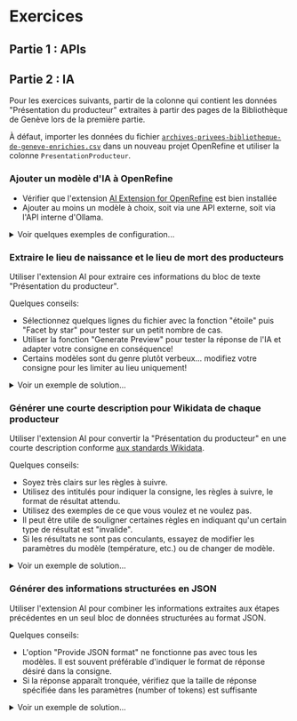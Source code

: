 # Exercices

## Partie 1 : APIs

## Partie 2 : IA

Pour les exercices suivants, partir de la colonne qui contient les données "Présentation du producteur" extraites
à partir des pages de la Bibliothèque de Genève lors de la première partie.

À défaut, importer les données du fichier [`archives-privees-bibliotheque-de-geneve-enrichies.csv`](data/archives-privees-bibliotheque-de-geneve-enrichies.csv)
dans un nouveau projet OpenRefine et utiliser la colonne `PresentationProducteur`.

### Ajouter un modèle d'IA à OpenRefine

* Vérifier que l'extension [AI Extension for OpenRefine](https://github.com/sunilnatraj/llm-extension) est bien installée
* Ajouter au moins un modèle à choix, soit via une API externe, soit via l'API interne d'Ollama.

<details>
  <summary>Voir quelques exemples de configuration...</summary>
  
#### Mistral via l'API d'Infomaniak:
  
  ![Comment configurer l'IA d'Infomaniak dans l'extension OpenRefine](img/settings-infomaniak.png)
  
#### Ollama en local:
  
  ![Comment configurer Ollama dans l'extension OpenRefine](img/settings-ollama-local.png)
  
  Pour voir la liste des modèles disponibles, taper `ollama list` dans un terminal. Pour installer un nouveau modèle, il suffit de le lancer avec p.ex. `ollama run llama3.2`. Cela donne quelque chose comme
  
  ```
  NAME                  ID              SIZE      MODIFIED    
  deepseek-r1:latest    6995872bfe4c    5.2 GB    3 weeks ago    
  deepseek-r1:8b        6995872bfe4c    5.2 GB    3 weeks ago    
  llama3.2:latest       a80c4f17acd5    2.0 GB    3 weeks ago
  ```
  
  Utilisez le nom du modèle tel qu'affiché dans la première colonne dans le menu de configuration.
  
  Noter que le bouton "Test service" ne fonctionne souvent pas!
</details>

### Extraire le lieu de naissance et le lieu de mort des producteurs

Utiliser l'extension AI pour extraire ces informations du bloc de texte "Présentation du producteur".

Quelques conseils:

* Sélectionnez quelques lignes du fichier avec la fonction "étoile" puis "Facet by star" pour tester sur un petit nombre de cas.
* Utiliser la fonction "Generate Preview" pour tester la réponse de l'IA et adapter votre consigne en conséquence!
* Certains modèles sont du genre plutôt verbeux... modifiez votre consigne pour les limiter au lieu uniquement!

<details>
  <summary>Voir un exemple de solution...</summary>
  
  La consigne suivante peut fonctionner avec Llama3.2:
  
  ```
  Donne-moi le lieu de naissance de cette personne ou si c'est une famille, son lieu ou sa région d'origine. Juste le lieu, sans autre information.
  ```
  
</details>

### Générer une courte description pour Wikidata de chaque producteur

Utiliser l'extension AI pour convertir la "Présentation du producteur" en une courte description conforme
[aux standards Wikidata](https://www.wikidata.org/wiki/Help:Description/fr).

Quelques conseils:

* Soyez très clairs sur les règles à suivre.
* Utilisez des intitulés pour indiquer la consigne, les règles à suivre, le format de résultat attendu.
* Utilisez des exemples de ce que vous voulez et ne voulez pas.
* Il peut être utile de souligner certaines règles en indiquant qu'un certain type de résultat est "invalide".
* Si les résultats ne sont pas conculants, essayez de modifier les paramètres du modèle (température, etc.) ou de changer de modèle.

<details>
  <summary>Voir un exemple de solution...</summary>
  
  La consigne suivante peut fonctionner avec Mistral:
  
  ```
  You are writing a very short description in French.

  ### Rules ###

  - length: maximum 6 words
  - first word: lowercase, not an article
  - do not repeat the person’s name
  - mention nationality or origin
  - focus only on what they are known for, what they did and not where they lived or who their parents were
  - ignore any mention of parents

  ### Output format ###
  A single line containing only the description, with no extra punctuation or commentary.

  ### Do not output ###

  Suisse française expatriée philosophe (mixes nationalities and focus on nationality instead of work
  Écrivaine et voyageuse française (starts with a capital letter)

  ### Do output like ###

  aventurière et philosophe suisse
  écrivain irlandais
  homme politique polonais

  The first word MUST NOT contain any capital letter. If you output a capital letter at the start, the answer is INVALID.
  ```
  
</details>

### Générer des informations structurées en JSON

Utiliser l'extension AI pour combiner les informations extraites aux étapes précédentes en un seul bloc de données
structurées au format JSON.

Quelques conseils:

* L'option "Provide JSON format" ne fonctionne pas avec tous les modèles. Il est souvent préférable d'indiquer le format de réponse désiré dans la consigne.
* Si la réponse apparaît tronquée, vérifiez que la taille de réponse spécifiée dans les paramètres (number of tokens) est suffisante

<details>
  <summary>Voir un exemple de solution...</summary>
  
  La consigne suivante peut fonctionner avec Mistral:
  
  ```
You are extracting the places of birth and death of this person and writing a very short description in English and French.

### Rules for the description ###

- length: maximum 6 words
- first word: lowercase, not an article
- do not repeat the person’s name
- mention nationality or origin
- focus only on what they are known for, what they did and not where they lived or who their parents were
- ignore any mention of parents

### Output format ###
Use the following JSON template to format your output.
Only output the required schema, with no extra punctuation or commentary.
{
  "placeofbirth" : "place of birth",
  "placeofdeath" : "place of death",
  "description": [
    {
      "lang": "en",
      "text": "English description"
    },
    {
      "lang": "fr",
      "text": "French description"
    }
  ]
}

### Do not output ###

Suisse française expatriée philosophe (mixes nationalities and focus on nationality instead of work
Écrivaine et voyageuse française (starts with a capital letter)

### Do output like ###

aventurière et philosophe suisse
écrivain irlandais
homme politique polonais

The first word MUST NOT contain any capital letter. If you output a capital letter at the start, the answer is INVALID.
  ```
  
</details>